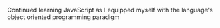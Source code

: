 Continued learning JavaScript as I equipped myself with the language's object oriented programming paradigm
